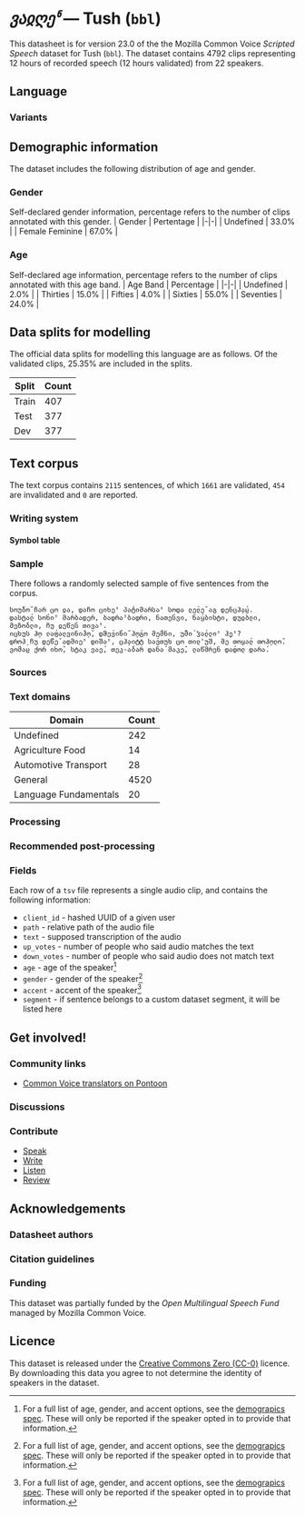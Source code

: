 # *ვაჲღეჼ* &mdash; Tush (`bbl`)
This datasheet is for version 23.0 of the the Mozilla Common Voice *Scripted Speech* dataset 
for Tush (`bbl`). The dataset contains 4792 clips representing 12 hours of recorded
speech (12 hours validated) from 22 speakers.

## Language
<!-- {{LANGUAGE_DESCRIPTION}} -->
<!-- Provide a brief (1-2 paragraph) description of your language -->

### Variants
<!-- {{VARIANT_DESCRIPTION}} -->
<!-- @ OPTIONAL @ -->
<!-- Describe the variants (MCV variants) of your language -->

## Demographic information
The dataset includes the following distribution of age and gender.
<!-- You can get a lot of the information in this section from https://analyzer.cv-toolbox.web.tr/browse -->

### Gender
Self-declared gender information, percentage refers to the number of clips annotated with this gender.
| Gender | Pertentage |
|-|-|
| Undefined | 33.0% |
| Female Feminine | 67.0% |

<!-- {{GENDER_TABLE}} -->
<!-- @ AUTOMATICALLY GENERATED @ -->
<!-- | Gender | Frequency |
|--------|-----------|
| male, masculine | ? |
| undeclared | ? |
| female, feminine | ? | -->

### Age
Self-declared age information, percentage refers to the number of clips annotated with this age band.
| Age Band | Percentage |
|-|-|
| Undefined | 2.0% |
| Thirties | 15.0% |
| Fifties | 4.0% |
| Sixties | 55.0% |
| Seventies | 24.0% |

<!-- {{AGE_TABLE}} -->
<!-- @ AUTOMATICALLY GENERATED @ -->
<!-- | Age band | Frequency |
|----------|-----------|
| teens | ? |
| twenties | ? |
| thirties | ? |
| fourties | ? |
| fifties | ? |
   ...if other age ranges are present in your data, add rows... -->

## Data splits for modelling

The official data splits for modelling this language are as follows. Of the validated clips, 25.35% are included in the splits.

 | Split | Count |
|-|-|
| Train | 407 |
| Test | 377 |
| Dev | 377 |


## Text corpus

The text corpus contains `2115` sentences, of which `1661` are validated, `454` are invalidated and `0` are reported.
<!-- {{TEXT_CORPUS_DESCRIPTION}} -->
<!-- @ OPTIONAL @ -->
<!-- An overview of the text corpus, with information such as average length (in characters and words) of validated sentences. -->

### Writing system
<!-- {{WRITING_SYSTEM_DESCRIPTION}} -->
<!-- @ OPTIONAL @ -->
<!-- A description of the writing system (or writing systems) used in the text corpus -->

#### Symbol table
<!-- {{ALPHABET_TABLE}} -->
<!-- @ OPTIONAL @ -->
<!-- If the writing system is alphabetic, you can include the valid alphabet here -->

### Sample
There follows a randomly selected sample of five sentences from the corpus.

```
სოუ̆ბო̆ ჩარ ცო ჲა, დაჩო ციხეჼ პა́ტიმარსაჼ სოდა ლე́ლე̆ აგ დენცჰ̦ა́ჸ.
დასტა́ლ სო́ხიჼ მარბადერ, ბადრაჼბადრი, ნათე́სვი, ნა́ყბისტი, დუჲბლი, მეზო́ბლი, ჩუ ჲეწე́ს თივაჼ.
იცხუს ჰ̦ო ჺა́ფალვინი́ჰ̦ო̆, დჵე́ვი́ნი̆ ჰ̦ო́გო მე́მნი, უ̂მი́ ჴა́ლლიჼ ჰ̦ეჼ?
დროჰ̦ ჩუ დე́წე̆ ადმიეჼ დიშაჼ, ცჰ̦აიტტ სა́ვთუხ ცო თილ'უშ, მე თოყა́ლ თოჰ̦ოლო̆.
ვო́მაჸ ქორ იხო̆, სტაკ ვაე́, თეკ-ა́ბარ დანა́ მაკე̆, ლაწმრენ და́დოლ დარა́.
```

<!-- {{SENTENCES_SAMPLE}} -->

### Sources
<!-- {{SOURCES_LIST}} -->
<!-- @ OPTIONAL @ -->
<!-- A list of sentence sources, can be curated to the top-N -->

### Text domains

| Domain | Count |
|-|-|
| Undefined | 242 |
| Agriculture Food | 14 |
| Automotive Transport | 28 |
| General | 4520 |
| Language Fundamentals | 20 |

<!-- {{TEXT_DOMAIN_DESCRIPTION}} -->
<!-- @ OPTIONAL @ -->
<!-- What text domains are represented in the corpus? -->

### Processing
<!-- {{PROCESSING_DESCRIPTION}} -->
<!-- @ OPTIONAL @ -->
<!-- How has the text data been processed -->

### Recommended post-processing
<!-- {{RECOMMENDED_POSTPROCESSING_DESCRIPTION}} -->
<!-- @ OPTIONAL @ -->
<!-- What should people do before they use the data, for example Unicode normalisation -->

### Fields
Each row of a `tsv` file represents a single audio clip, and contains the following information:

* `client_id` - hashed UUID of a given user
* `path` - relative path of the audio file
* `text` - supposed transcription of the audio
* `up_votes` - number of people who said audio matches the text
* `down_votes` - number of people who said audio does not match text
* `age` - age of the speaker[^1]
* `gender` - gender of the speaker[^1]
* `accent` - accent of the speaker[^1]
* `segment` - if sentence belongs to a custom dataset segment, it will be listed here

#### 
[^1]: For a full list of age, gender, and accent options, see the
[demograpics
spec](https://github.com/common-voice/common-voice/blob/main/web/src/stores/demographics.ts). These
will only be reported if the speaker opted in to provide that
information.

## Get involved!

### Community links

* [Common Voice translators on Pontoon](https://pontoon.mozilla.org/bbl/common-voice/contributors/)

<!-- {{COMMUNITY_LINKS_LIST}} -->
<!-- @ OPTIONAL @ -->
<!-- Links to community chats / fora -->

### Discussions
<!-- {{DISCUSSION_LINKS_LIST}} -->
<!-- @ OPTIONAL @ -->
<!-- Any links to discussions, for example on Discourse or other fora or blogs can be included here -->

### Contribute

* [Speak](https://commonvoice.mozilla.org/bbl/speak)
* [Write](https://commonvoice.mozilla.org/bbl/write)
* [Listen](https://commonvoice.mozilla.org/bbl/listen)
* [Review](https://commonvoice.mozilla.org/bbl/review)
<!-- {{CONTRIBUTE_LINKS_LIST}} -->
<!-- Here you can include links for how to contribute to the dataset -->

## Acknowledgements

### Datasheet authors
<!-- {{DATASHEET_AUTHORS_LIST}} -->
<!-- A list in the format of: Your Name <email@email.com> -->

### Citation guidelines
<!-- {{CITATION_DESCRIPTION}} -->
<!-- @ OPTIONAL @ -->
<!-- If you published a paper and would like people to cite it, you can include the BiBTeX here -->

### Funding

This dataset was partially funded by the *Open Multilingual Speech Fund* managed by Mozilla Common Voice.
<!-- {{FUNDING_DESCRIPTION}} -->
<!-- @ OPTIONAL @ -->
<!-- If you received any funding, you can include the acknowledgement here -->

## Licence
This dataset is released under the [Creative Commons Zero (CC-0)](https://creativecommons.org/public-domain/cc0/) licence. By downloading this data
you agree to not determine the identity of speakers in the dataset.